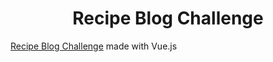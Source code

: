 <!-- Please update value in the {}  -->

<h1 align="center">Recipe Blog Challenge</h1>

[Recipe Blog Challenge](https://devchallenges.io/challenges/OEKdUZ6xs0h99C38XVht) made with Vue.js



